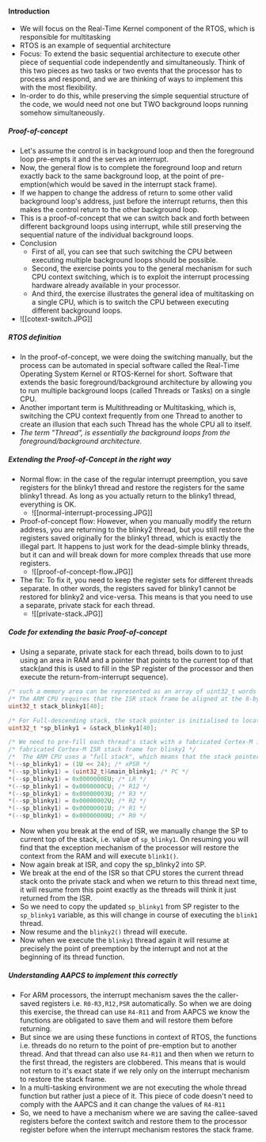 #### Introduction
- We will focus on the Real-Time Kernel component of the RTOS, which is responsible for multitasking
- RTOS is an example of sequential architecture
- Focus: To extend the basic sequential architecture to execute other piece of sequential code independently and simultaneously. Think of this two pieces as two tasks or two events that the processor has to process and respond, and we are thinking of ways to implement this with the most flexibility.
- In-order to do this, while preserving the simple sequential structure of the code, we would need not one but TWO background loops running somehow simultaneously.

##### Proof-of-concept
- Let's assume the control is in background loop and then the foreground loop pre-empts it and the serves an interrupt. 
- Now, the general flow is to complete the foreground loop and return exactly back to the same background loop, at the point of pre-emption(which would be saved in the interrupt stack frame). 
- If we happen to change the address of return to some other valid background loop's address, just before the interrupt returns, then this makes the control return to the other background loop. 
- This is a proof-of-concept that we can switch back and forth between different background loops using interrupt, while still preserving the sequential nature of the individual background loops.
- Conclusion
	- First of all, you can see that such switching the CPU between executing multiple background loops should be possible.
	- Second, the exercise points you to the general mechanism for such CPU context switching, which is to exploit the interrupt processing hardware already available in your processor.
	- And third, the exercise illustrates the general idea of multitasking on a single CPU, which is to switch the CPU between executing different background loops.
- ![[cotext-switch.JPG]]

##### RTOS definition
- In the proof-of-concept, we were doing the switching manually, but the process can be automated in special software called the Real-Time Operating System Kernel or RTOS-Kernel for short. Software that extends the basic foreground/background architecture by allowing you to run multiple background loops (called Threads or Tasks) on a single CPU.
- Another important term is Multithreading or Multitasking, which is, switching the CPU context frequently from one Thread to another to create an illusion that each such Thread has the whole CPU all to itself.
- *The term "Thread", is essentially the background loops from the foreground/background architecture.*

##### Extending the Proof-of-Concept in the right way
- Normal flow: in the case of the regular interrupt preemption, you save registers for the blinky1 thread and restore the registers for the same blinky1 thread. As long as you actually return to the blinky1 thread, everything is OK.
	- ![[normal-interrupt-processing.JPG]]
- Proof-of-concept flow: However, when you manually modify the return address, you are returning to the blinky2 thread, but you still restore the registers saved originally for the blinky1 thread, which is exactly the illegal part. It happens to just work for the dead-simple blinky threads, but it can and will break down for more complex threads that use more registers.
	- ![[proof-of-concept-flow.JPG]]
- The fix: To fix it, you need to keep the register sets for different threads separate. In other words, the registers saved for blinky1 cannot be restored for blinky2 and vice-versa. This means is that you need to use a separate, private stack for each thread.
	- ![[private-stack.JPG]]


##### Code for extending the basic Proof-of-concept
- Using a separate, private stack for each thread, boils down to to just using an area in RAM and a pointer that points to the current top of that stack(and this is used to fill in the SP register of the processor and then execute the return-from-interrupt sequence).
```C
/* such a memory area can be represented as an array of uint32_t words (corresponding to the 32-bit registers of the CPU)*/
/* The ARM CPU requires that the ISR stack frame be aligned at the 8-byte boundary. This is the case here, because the stack array was sized at 40 32-bit words, which aligns the end at 8-byte boundary. This means that the "aligner" stack entry is not necessary.*/
uint32_t stack_blinky1[40];

/* For Full-descending stack, the stack pointer is initialised to location one beyond the end of stack array*/
uint32_t *sp_blinky1 = &stack_blinky1[40];

/* We need to pre-fill each thread's stack with a fabricated Cortex-M interrupt stack frame. The goal is to make the stack look as if it was preempted by an interrupt just before calling the thread function.*/
/* fabricated Cortex-M ISR stack frame for blinky1 */
/*  The ARM CPU uses a "full stack", which means that the stack pointer points to the last used stack entry as opposed to the first free entry. Therefore to add a new stack entry, you first decrement the stack pointer to get to the first free location, and then you de-reference it to write a value to this location.*/
*(--sp_blinky1) = (1U << 24); /* xPSR */
*(--sp_blinky1) = (uint32_t)&main_blinky1; /* PC */
*(--sp_blinky1) = 0x0000000EU; /* LR */
*(--sp_blinky1) = 0x0000000CU; /* R12 */
*(--sp_blinky1) = 0x00000003U; /* R3 */
*(--sp_blinky1) = 0x00000002U; /* R2 */
*(--sp_blinky1) = 0x00000001U; /* R1 */
*(--sp_blinky1) = 0x00000000U; /* R0 */
```
- Now when you break at the end of ISR, we manually change the SP to current top of the stack, i.e. value of `sp_blinky1`. On resuming you will find that the exception mechanism of the processor will restore the context from the RAM and will execute `blink1()`. 
- Now again break at ISR, and copy the sp_blinky2 into SP. 
- We break at the end of the ISR so that CPU stores the current thread stack onto the private stack and when we return to this thread next time, it will resume from this point exactly as the threads will think it just returned from the ISR.
- So we need to copy the updated `sp_blinky1` from SP register to the `sp_blinky1` variable, as this will change in course of executing the `blink1` thread. 
- Now resume and the `blinky2()` thread will execute. 
- Now when we execute the `blinky1` thread again it will resume at precisely the point of preemption by the interrupt and not at the beginning of its thread function.

##### Understanding AAPCS to implement this correctly
- For ARM processors, the interrupt mechanism saves the the caller-saved registers i.e. `R0-R3,R12,PSR` automatically. So when we are doing this exercise, the thread can use `R4-R11` and from AAPCS we know the functions are obligated to save them and will restore them before returning. 
- But since we are using these functions in context of RTOS, the functions i.e. threads do no return to the point of pre-emption but to another thread. And that thread can also use `R4-R11` and then when we return to the first thread, the registers are clobbered. This means that is would not return to it's exact state if we rely only on the interrupt mechanism to restore the stack frame.
- In a multi-tasking environment we are not executing the whole thread function but rather just a piece of it. This piece of code doesn't need to comply with the AAPCS and it can change the values of `R4-R11`
- So, we need to have a mechanism where we are saving the callee-saved registers before the context switch and restore them to the processor register before when the interrupt mechanism restores the stack frame.